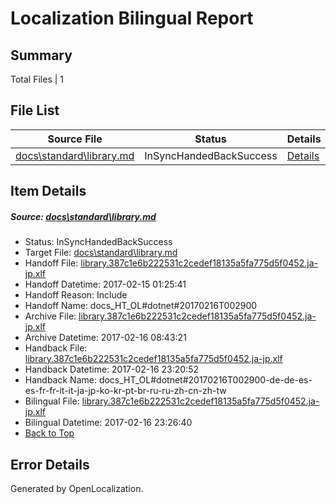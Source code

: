 # <a name='report-top'></a> Localization Bilingual Report

## Summary
 Total Files | 1

## File List
 Source File | Status | Details 
 ----------- | ------ | ------- 
 [docs\standard\library.md](https://github.com/dotnet/docs/blob/eb98c703946d8be0757288ae9e00aab87b32e407/docs/standard/library.md) | InSyncHandedBackSuccess | [Details](#939c6dd0621e3b1121aca52915b04bf51af1d1ef3461)

## Item Details
##### <a name='939c6dd0621e3b1121aca52915b04bf51af1d1ef3461'></a> Source: [docs\standard\library.md](https://github.com/dotnet/docs/blob/eb98c703946d8be0757288ae9e00aab87b32e407/docs/standard/library.md)
* Status: InSyncHandedBackSuccess
* Target File: [docs\standard\library.md](https://github.com/dotnet/docs.ja-jp/blob/2cf23aba0e4fdd1811dbdcd735469518b814f0a1/docs/standard/library.md)
* Handoff File: [library.387c1e6b222531c2cedef18135a5fa775d5f0452.ja-jp.xlf](https://github.com/dotnet/docs.handoff/blob/eae2a8dd89715f659b6bc017e757c73f7b0815c9/ol-handoff/dotnet/docs.ja-jp/master/dotnet-core/library.387c1e6b222531c2cedef18135a5fa775d5f0452.ja-jp.xlf)
* Handoff Datetime: 2017-02-15 01:25:41
* Handoff Reason: Include
* Handoff Name: docs_HT_OL#dotnet#20170216T002900
* Archive File: [library.387c1e6b222531c2cedef18135a5fa775d5f0452.ja-jp.xlf](https://github.com/dotnet/docs.handoff/blob/ad4e07b1be43dc27b095ab203537684e23ccad0e/ol-archive/dotnet/docs.ja-jp/master/dotnet-core/library.387c1e6b222531c2cedef18135a5fa775d5f0452.ja-jp.xlf)
* Archive Datetime: 2017-02-16 08:43:21
* Handback File: [library.387c1e6b222531c2cedef18135a5fa775d5f0452.ja-jp.xlf](https://github.com/dotnet/docs.handback/blob/5dab992c5e47660b3d2fd591ab2af55f99eb1b3f/ol-handback/dotnet/docs.ja-jp/master/dotnet-core/library.387c1e6b222531c2cedef18135a5fa775d5f0452.ja-jp.xlf)
* Handback Datetime: 2017-02-16 23:20:52
* Handback Name: docs_HT_OL#dotnet#20170216T002900-de-de-es-es-fr-fr-it-it-ja-jp-ko-kr-pt-br-ru-ru-zh-cn-zh-tw
* Bilingual File: [library.387c1e6b222531c2cedef18135a5fa775d5f0452.ja-jp.xlf](https://github.com/dotnet/docs.handback/blob/5dab992c5e47660b3d2fd591ab2af55f99eb1b3f/ol-handback/dotnet/docs.ja-jp/master/dotnet-core/library.387c1e6b222531c2cedef18135a5fa775d5f0452.ja-jp.xlf)
* Bilingual Datetime: 2017-02-16 23:26:40
* [Back to Top](#report-top)


## Error Details

Generated by OpenLocalization.
